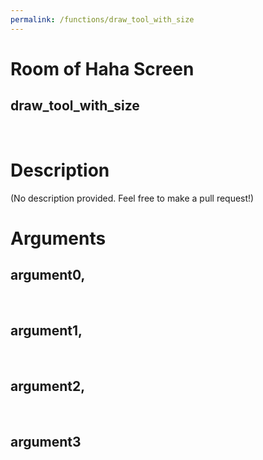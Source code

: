 ```yaml
---
permalink: /functions/draw_tool_with_size
---
```

# Room of Haha Screen  
## draw_tool_with_size  
&nbsp;  
# Description  
(No description provided. Feel free to make a pull request!) 
&nbsp;  
# Arguments
## argument0, 

&nbsp;  
## argument1, 

&nbsp;  
## argument2, 

&nbsp;  
## argument3

&nbsp;  


